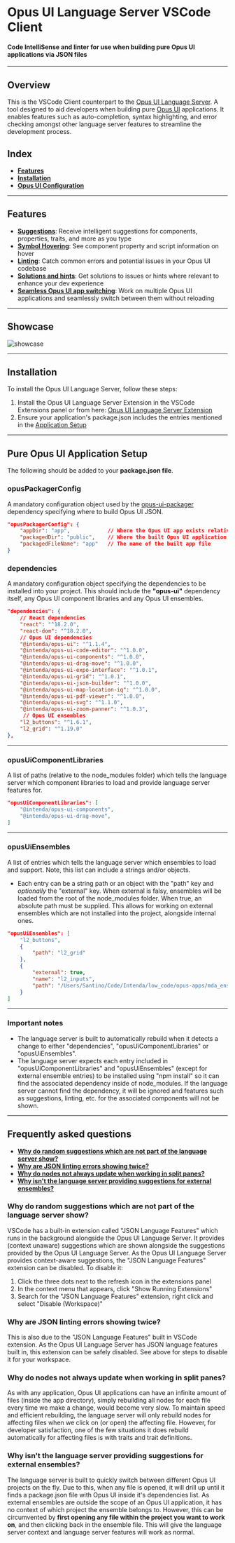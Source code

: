 # Opus UI Language Server VSCode Client

#### Code IntelliSense and linter for use when building pure Opus UI applications via JSON files

---

## Overview

This is the VSCode Client counterpart to the [Opus UI Language Server](https://github.com/IntendaUK/opus-ui-language-server). A tool designed to aid developers when building pure [Opus UI](https://opus-ui.com) applications. It enables features such as auto-completion, syntax highlighting, and error checking amongst other language server features to streamline the development process.

## Index
- **[Features](#features)**
- **[Installation](#installation)**
- **[Opus UI Configuration](#installation)**

---

## Features

- **[Suggestions](#suggestions)**: Receive intelligent suggestions for components, properties, traits, and more as you type
- **[Symbol Hovering](#symbol-hovering)**: See component property and script information on hover
- **[Linting](#linting)**: Catch common errors and potential issues in your Opus UI codebase
- **[Solutions and hints](#solutions-and-hints)**: Get solutions to issues or hints where relevant to enhance your dev experience
- **[Seamless Opus UI app switching](#opus-ui-app-switching)**: Work on multiple Opus UI applications and seamlessly switch between them without reloading

---

## Showcase
![showcase](https://github.com/IntendaUK/opus-ui-language-server-vscode-client/blob/main/images/componentPrps.gif?raw=true)

---

## Installation

To install the Opus UI Language Server, follow these steps:
1. Install the Opus UI Language Server Extension in the VSCode Extensions panel or from here: [Opus UI Language Server Extension](https://marketplace.visualstudio.com/items?itemName=Intenda.opus-language-client-vscode)
2. Ensure your application's package.json includes the entries mentioned in the [Application Setup](#pure-opus-ui-application-setup)

---

## Pure Opus UI Application Setup
The following should be added to your **package.json file**.

### opusPackagerConfig
A mandatory configuration object used by the [opus-ui-packager](https://github.com/IntendaUK/opus-ui-packager) dependency specifying where to build Opus UI JSON.

```json
"opusPackagerConfig": {
    "appDir": "app",            // Where the Opus UI app exists relative to the root of your project
    "packagedDir": "public",    // Where the built Opus UI application should be stored
    "packagedFileName": "app"   // The name of the built app file
}
```

### dependencies

A mandatory configuration object specifying the dependencies to be installed into your project. This should include the **"opus-ui"** dependency itself, any Opus UI component libraries and any Opus UI ensembles.

```json
"dependencies": {
    // React dependencies
    "react": "^18.2.0",
    "react-dom": "^18.2.0",
    // Opus UI dependencies
    "@intenda/opus-ui": "^1.1.4",
    "@intenda/opus-ui-code-editor": "^1.0.0",
    "@intenda/opus-ui-components": "^1.0.0",
    "@intenda/opus-ui-drag-move": "^1.0.0",
    "@intenda/opus-ui-expo-interface": "^1.0.1",
    "@intenda/opus-ui-grid": "^1.0.1",
    "@intenda/opus-ui-json-builder": "^1.0.0",
    "@intenda/opus-ui-map-location-iq": "^1.0.0",
    "@intenda/opus-ui-pdf-viewer": "^1.0.0",
    "@intenda/opus-ui-svg": "^1.1.0",
    "@intenda/opus-ui-zoom-panner": "^1.0.3",
     // Opus UI ensembles
    "l2_buttons": "^1.6.1",
    "l2_grid": "^1.19.0"
},
```
---

### opusUiComponentLibraries

A list of paths (relative to the node_modules folder) which tells the language server which component libraries to load and provide language server features for.

```json
"opusUiComponentLibraries": [
    "@intenda/opus-ui-components",
    "@intenda/opus-ui-drag-move",
]
```

---

### opusUiEnsembles

A list of entries which tells the language server which ensembles to load and support. Note, this list can include a strings and/or objects.
- Each entry can be a string path or an object with the "path" key and *optionally* the "external" key. When external is falsy, ensembles will be loaded from the root of the node_modules folder. When true, an absolute path must be supplied. This allows for working on external ensembles which are not installed into the project, alongside internal ones.

```json
"opusUiEnsembles": [
    "l2_buttons", 
    {
        "path": "l2_grid"
    },
    {
        "external": true,
        "name": "l2_inputs",
        "path": "/Users/Santino/Code/Intenda/low_code/opus-apps/mda_ensembles/l2_inputs"
    }
]
```
---

### Important notes

- The language server is built to automatically rebuild when it detects a change to either "dependencies", "opusUiComponentLibraries" or "opusUiEnsembles".
- The language server expects each entry included in "opusUiComponentLibraries" and "opusUiEnsembles" (except for external ensemble entries) to be installed using "npm install" so it can find the associated dependency inside of node_modules. If the language server cannot find the dependency, it will be ignored and features such as suggestions, linting, etc. for the associated components will not be shown.

---

## Frequently asked questions
- **[Why do random suggestions which are not part of the language server show?](#why-do-random-suggestions-which-are-not-part-of-the-language-server-show)**
- **[Why are JSON linting errors showing twice?](#why-are-json-linting-errors-showing-twice)**
- **[Why do nodes not always update when working in split panes?](#why-do-nodes-not-always-update-when-working-in-split-panes)**
- **[Why isn't the language server providing suggestions for external ensembles?](#why-isnt-the-language-server-providing-suggestions-for-external-ensembles)**

### Why do random suggestions which are not part of the language server show?

VSCode has a built-in extension called "JSON Language Features" which runs in the background alongside the Opus UI Language Server. It provides (context unaware) suggestions which are shown alongside the suggestions provided by the Opus UI Language Server. As the Opus UI Language Server provides context-aware suggestions, the "JSON Language Features" extension can be disabled. To disable it:
1. Click the three dots next to the refresh icon in the extensions panel
2. In the context menu that appears, click "Show Running Extensions"
3. Search for the "JSON Language Features" extension, right click and select "Disable (Workspace)"

### Why are JSON linting errors showing twice?

This is also due to the "JSON Language Features" built in VSCode extension. As the Opus UI Language Server has JSON language features built in, this extension can be safely disabled. See above for steps to disable it for your workspace.

### Why do nodes not always update when working in split panes?

As with any application, Opus UI applications can have an infinite amount of files (inside the app directory), simply rebuilding all nodes for each file every time we make a change, would become very slow. To maintain speed and efficient rebuilding, the language server will only rebuild nodes for affecting files when we click on (or open) the affecting file. However, for developer satisfaction, one of the few situations it does rebuild automatically for affecting files is with traits and trait definitions. 

### Why isn't the language server providing suggestions for external ensembles?

The language server is built to quickly switch between different Opus UI projects on the fly. Due to this, when any file is opened, it will drill up until it finds a package.json file with Opus UI inside it's dependencies list. As external ensembles are outside the scope of an Opus UI application, it has no context of which project the ensemble belongs to. However, this can be circumvented by **first opening any file within the project you want to work on**, and then clicking back in the ensemble file. This will give the language server context and language server features will work as normal.